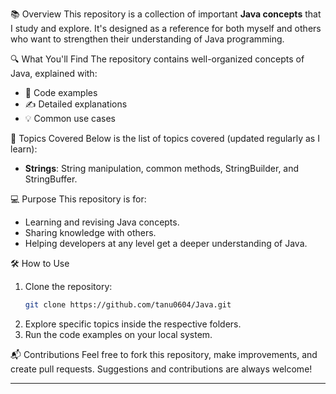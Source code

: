 📚 Overview
This repository is a collection of important **Java concepts** that I study and explore. It's designed as a reference for both myself and others who want to strengthen their understanding of Java programming.

 🔍 What You'll Find
The repository contains well-organized concepts of Java, explained with:
- 📄 Code examples
- ✍️ Detailed explanations
- 💡 Common use cases

 📝 Topics Covered
Below is the list of topics covered (updated regularly as I learn):
- **Strings**: String manipulation, common methods, StringBuilder, and StringBuffer.

  
 💻 Purpose
This repository is for:
- Learning and revising Java concepts.
- Sharing knowledge with others.
- Helping developers at any level get a deeper understanding of Java.

 🛠 How to Use
1. Clone the repository:
   ```bash
   git clone https://github.com/tanu0604/Java.git
   ```
2. Explore specific topics inside the respective folders.
3. Run the code examples on your local system.

 📬 Contributions
Feel free to fork this repository, make improvements, and create pull requests. Suggestions and contributions are always welcome!

---
